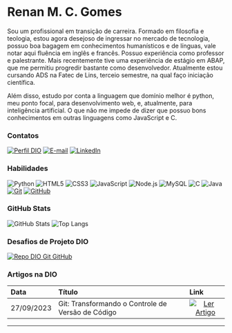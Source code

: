 
# Renan M. C. Gomes
Sou um profissional em transição de carreira. Formado em filosofia e teologia, estou agora desejoso de ingressar no mercado de tecnologia, possuo boa bagagem em conhecimentos humanísticos e de línguas, vale notar aqui fluência em inglês e francês. Possuo experiência como professor e palestrante. Mais recentemente tive uma experiência de estágio em ABAP, que me permitiu progredir bastante como desenvolvedor. Atualmente estou cursando ADS na Fatec de Lins, terceio semestre, na qual faço iniciação científica.

Além disso, estudo por conta a linguagem que domínio melhor é python, meu ponto focal, para desenvolvimento web, e, atualmente, para inteligência artificial. O que não me impede de dizer que possuo bons conhecimentos em outras linguagens como JavaScript e C.

### Contatos
[![Perfil DIO](https://img.shields.io/badge/-Meu%20Perfil%20na%20DIO-30A3DC?style=for-the-badge)](https://dio.me/users/renan_gomes5)
[![E-mail](https://img.shields.io/badge/-Email-000?style=for-the-badge&logo=microsoft-outlook&logoColor=E94D5F)](mailto:renanmcg18@gmail.com)
[![LinkedIn](https://img.shields.io/badge/-LinkedIn-000?style=for-the-badge&logo=linkedin&logoColor=30A3DC)](https://www.linkedin.com/in/renan-manieri-cardoso-gomes-6982bb230/)


### Habilidades
![Python](https://img.shields.io/badge/PYTHON-000?style=for-the-badge&logo=python&logoColor=)
![HTML5](https://img.shields.io/badge/HTML-000?style=for-the-badge&logo=html5&logoColor=30A3DC)
![CSS3](https://img.shields.io/badge/CSS3-000?style=for-the-badge&logo=css3&logoColor=E94D5F)
![JavaScript](https://img.shields.io/badge/JavaScript-000?style=for-the-badge&logo=javascript&logoColor=30A3DC)
![Node.js](https://img.shields.io/static/v1?message=Node.js&logo=Node.js&labelColor=339933&color=339933&logoColor=white&label=%20&style=for-the-badge)
![MySQL](https://img.shields.io/badge/MySQL-00000F?style=for-the-badge&logo=mysql&logoColor=white)
![C](https://img.shields.io/badge/C-000?style=for-the-badge&logo=c)
![Java](https://img.shields.io/badge/Java-000?style=for-the-badge&logo=java)
[![Git](https://img.shields.io/badge/Git-000?style=for-the-badge&logo=git&logoColor=E94D5F)](https://git-scm.com/doc) 
[![GitHub](https://img.shields.io/badge/GitHub-000?style=for-the-badge&logo=github&logoColor=30A3DC)](https://docs.github.com/)



### GitHub Stats
![GitHub Stats](https://github-readme-stats.vercel.app/api?username=Renanmcg&theme=transparent&bg_color=000&border_color=30A3DC&show_icons=true&icon_color=30A3DC&title_color=E94D5F&text_color=FFF)
![Top Langs](https://github-readme-stats-git-masterrstaa-rickstaa.vercel.app/api/top-langs/?username=Renanmcg&layout=compact&bg_color=000&border_color=30A3DC&title_color=E94D5F&text_color=FFF)

### Desafios de Projeto DIO
[![Repo DIO Git GitHub](https://github-readme-stats.vercel.app/api/pin/?username=Renanmcg&repo=dio-lab-open-source&bg_color=000&border_color=30A3DC&show_icons=true&icon_color=30A3DC&title_color=E94D5F&text_color=FFF)](https://github.com/Renanmcg/dio-lab-open-source)


### Artigos na DIO
<table>
  <thead>
    <tr align="left">
      <th>Data</th>
      <th>Título</th>
      <th>Link</th>
    </tr>
  </thead>
  <tbody align="left">
    <tr>
      <td>27/09/2023</td>
      <td>Git: Transformando o Controle de Versão de Código</td>
      <td align="center">
        <a href="https://web.dio.me/articles/git-transformando-o-controle-de-versao-de-codigo?back=/articles#state=cf99f336-f5ac-484b-8c64-02a028eaf4e5&session_state=f6c12adb-90a9-4ca6-bc2b-0479c8941ec7&code=a14b506d-fd63-4179-a369-bc8c3ad59f5f.f6c12adb-90a9-4ca6-bc2b-0479c8941ec7.a889d5a2-0d02-46df-83a5-28a1b4ac39ab">
           <img align="center" alt="Ler Artigo" src="https://img.shields.io/badge/Ler%20Artigo-30A3DC?style=for-the-badge">
        </a>
      </td>
    </tr>
    <tr>

  </tbody>
  <tfoot></tfoot>
</table>

---